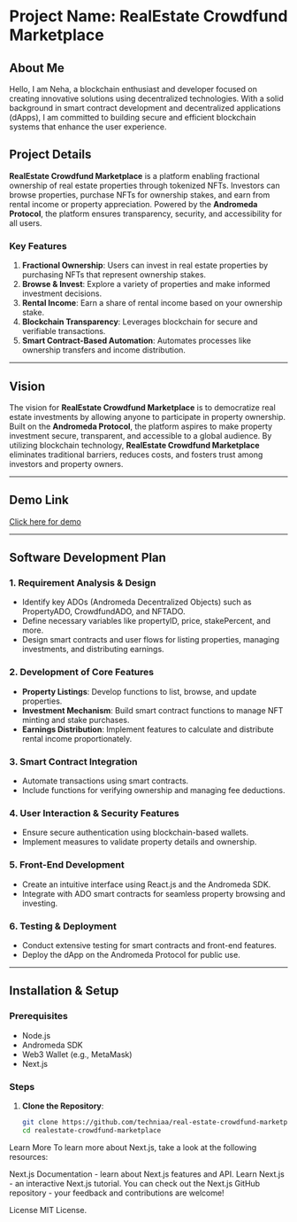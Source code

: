 # Project Name: RealEstate Crowdfund Marketplace

## About Me

Hello, I am Neha, a blockchain enthusiast and developer focused on creating innovative solutions using decentralized technologies. With a solid background in smart contract development and decentralized applications (dApps), I am committed to building secure and efficient blockchain systems that enhance the user experience.

## Project Details

**RealEstate Crowdfund Marketplace** is a platform enabling fractional ownership of real estate properties through tokenized NFTs. Investors can browse properties, purchase NFTs for ownership stakes, and earn from rental income or property appreciation. Powered by the **Andromeda Protocol**, the platform ensures transparency, security, and accessibility for all users.

### Key Features

1. **Fractional Ownership**: Users can invest in real estate properties by purchasing NFTs that represent ownership stakes.
2. **Browse & Invest**: Explore a variety of properties and make informed investment decisions.
3. **Rental Income**: Earn a share of rental income based on your ownership stake.
4. **Blockchain Transparency**: Leverages blockchain for secure and verifiable transactions.
5. **Smart Contract-Based Automation**: Automates processes like ownership transfers and income distribution.

---

## Vision

The vision for **RealEstate Crowdfund Marketplace** is to democratize real estate investments by allowing anyone to participate in property ownership. Built on the **Andromeda Protocol**, the platform aspires to make property investment secure, transparent, and accessible to a global audience. By utilizing blockchain technology, **RealEstate Crowdfund Marketplace** eliminates traditional barriers, reduces costs, and fosters trust among investors and property owners.

---

## Demo Link

[Click here for demo](https://embeddables.testnet.andromedaprotocol.io/galileo-4/REALESTATENFT)

---

## Software Development Plan

### 1. Requirement Analysis & Design
- Identify key ADOs (Andromeda Decentralized Objects) such as PropertyADO, CrowdfundADO, and NFTADO.
- Define necessary variables like propertyID, price, stakePercent, and more.
- Design smart contracts and user flows for listing properties, managing investments, and distributing earnings.

### 2. Development of Core Features
- **Property Listings**: Develop functions to list, browse, and update properties.
- **Investment Mechanism**: Build smart contract functions to manage NFT minting and stake purchases.
- **Earnings Distribution**: Implement features to calculate and distribute rental income proportionately.

### 3. Smart Contract Integration
- Automate transactions using smart contracts.
- Include functions for verifying ownership and managing fee deductions.

### 4. User Interaction & Security Features
- Ensure secure authentication using blockchain-based wallets.
- Implement measures to validate property details and ownership.

### 5. Front-End Development
- Create an intuitive interface using React.js and the Andromeda SDK.
- Integrate with ADO smart contracts for seamless property browsing and investing.

### 6. Testing & Deployment
- Conduct extensive testing for smart contracts and front-end features.
- Deploy the dApp on the Andromeda Protocol for public use.

---

## Installation & Setup

### Prerequisites
- Node.js
- Andromeda SDK
- Web3 Wallet (e.g., MetaMask)
- Next.js

### Steps

1. **Clone the Repository**:
   ```bash
   git clone https://github.com/techniaa/real-estate-crowdfund-marketplace.git
   cd realestate-crowdfund-marketplace

Learn More
To learn more about Next.js, take a look at the following resources:

Next.js Documentation - learn about Next.js features and API.
Learn Next.js - an interactive Next.js tutorial.
You can check out the Next.js GitHub repository - your feedback and contributions are welcome!

License MIT License.